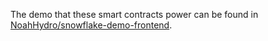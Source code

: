 The demo that these smart contracts power can be found in [NoahHydro/snowflake-demo-frontend](https://github.com/NoahHydro/snowflake-demo-frontend).
